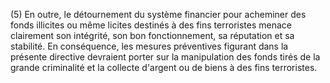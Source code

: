 (5) En outre, le détournement du système financier pour acheminer des fonds illicites ou même licites destinés à des fins terroristes menace clairement son intégrité, son bon fonctionnement, sa réputation et sa stabilité. En conséquence, les mesures préventives figurant dans la présente directive devraient porter sur la manipulation des fonds tirés de la grande criminalité et la collecte d'argent ou de biens à des fins terroristes.